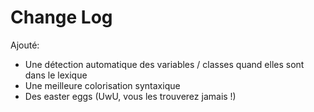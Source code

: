 # Change Log

Ajouté:
- Une détection automatique des variables / classes quand elles sont dans le lexique
- Une meilleure colorisation syntaxique
- Des easter eggs (UwU, vous les trouverez jamais !)